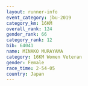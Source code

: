 ```yaml
---
layout: runner-info 
event_category: jbu-2019 
category_km: 16KM  
overall_rank: 124
gender_rank: 66
category_rank: 12
bib: 64041
name: MINAKO MURAYAMA
category: 16KM Women Veteran
gender: Female
race_time: 2-54-05
country: Japan
---
```

